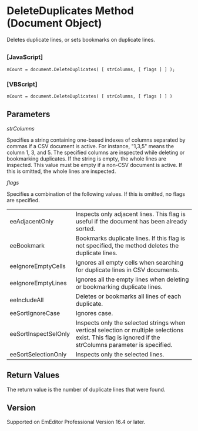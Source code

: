 # DeleteDuplicates Method (Document Object)

Deletes duplicate lines, or sets bookmarks on duplicate lines.

## 

### \[JavaScript\]

```
nCount = document.DeleteDuplicates( [ strColumns, [ flags ] ] );
```

### \[VBScript\]

```
nCount = document.DeleteDuplicates( [ strColumns, [ flags ] ] )
```

## Parameters

_strColumns_

Specifies a string containing one-based indexes of columns separated by commas if a CSV document is active. For instance, "1,3,5" means the column 1, 3, and 5. The specified columns are inspected while deleting or bookmarking duplicates. If the string is empty, the whole lines are inspected. This value must be empty if a non-CSV document is active. If this is omitted, the whole lines are inspected.

_flags_

Specifies a combination of the following values. If this is omitted, no flags are specified.

|     |     |
| --- | --- |
| eeAdjacentOnly | Inspects only adjacent lines. This flag is useful if the document has been already sorted. |
| eeBookmark | Bookmarks duplicate lines. If this flag is not specified, the method deletes the duplicate lines. |
| eeIgnoreEmptyCells | Ignores all empty cells when searching for duplicate lines in CSV documents. |
| eeIgnoreEmptyLines | Ignores all the empty lines when deleting or bookmarking duplicate lines. |
| eeIncludeAll | Deletes or bookmarks all lines of each duplicate. |
| eeSortIgnoreCase | Ignores case. |
| eeSortInspectSelOnly | Inspects only the selected strings when vertical selection or multiple selections exist. This flag is ignored if the strColumns parameter is specified. |
| eeSortSelectionOnly | Inspects only the selected lines. |

## Return Values

The return value is the number of duplicate lines that were found.

## Version

Supported on EmEditor Professional Version 16.4 or later.
